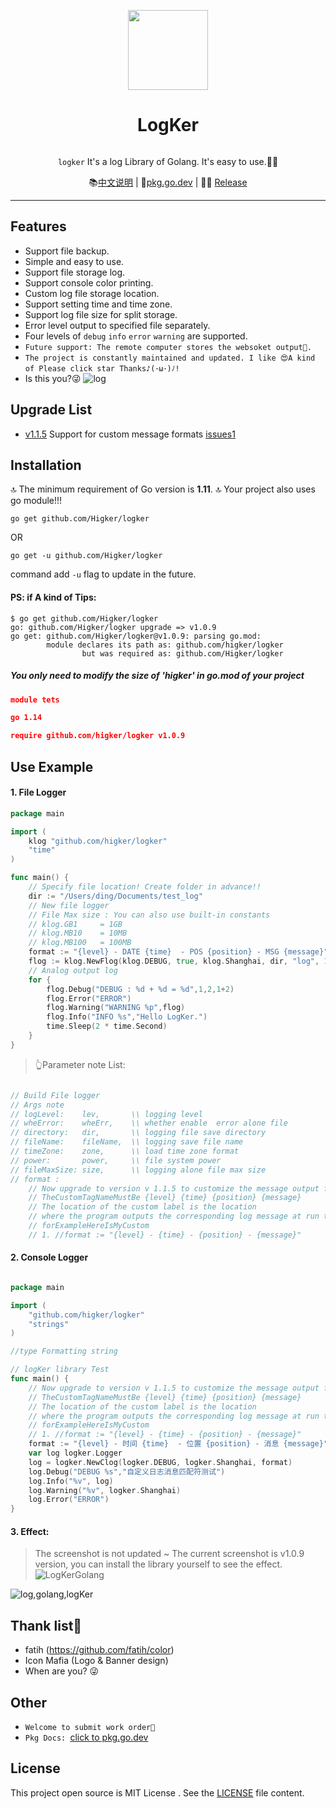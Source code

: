 <p align="center">
    <a href="https://github.com/Higker/logker/"><img src="https://i.loli.net/2020/04/18/9JnSbmkist8dUaC.png" width="128"/></a>
    <h1 align="center">LogKer</h1>
</p>
<p align="center"><code>
logker</code> It's a log Library of Golang. It's easy to use.👨‍💻‍</p>

<p align="center">
    📚<a href="https://github.com/Higker/logker/blob/master/readme_zh.md" target="_blank">中文说明</a> | 
    🤩<a href="https://pkg.go.dev/github.com/higker/logker?tab=doc" target="_blank">pkg.go.dev</a> | 
    👨‍💻‍ <a href="https://github.com/Higker/logker/releases" target="_blank">Release</a> 
</p>

---

## Features

- Support file backup.
- Simple and easy to use.
- Support file storage log.
- Support console color printing.
- Custom log file storage location.
- Support setting time and time zone.
- Support log file size for split storage.
- Error level output to specified file separately.
- Four levels of `debug` `info` `error` `warning` are supported.
- `Future support: The remote computer stores the websoket output🙏.`
- `The project is constantly maintained and updated. I like 😍A kind of Please click star Thanks♪(･ω･)ﾉ!`
- Is this you?😜
![log](http://140.143.237.196/generator/cache/1587226559_792.gif)

## Upgrade List
- [v1.1.5](https://github.com/Higker/logker/releases/tag/v1.1.5) Support for custom message formats  [issues1](https://github.com/Higker/logker/issues/1)


## Installation

🔝 The minimum requirement of Go version is **1.11**.
🔝 Your project also uses go module!!!

```shell script
go get github.com/Higker/logker
```
OR
```shell script
go get -u github.com/Higker/logker
```

command add `-u` flag to update in the future.

#### PS: if A kind of Tips:
```shell
$ go get github.com/Higker/logker
go: github.com/Higker/logker upgrade => v1.0.9
go get: github.com/Higker/logker@v1.0.9: parsing go.mod:
        module declares its path as: github.com/higker/logker
                but was required as: github.com/Higker/logker
```
##### You only need to modify the size of 'higker' in go.mod of your project
```json
module tets

go 1.14

require github.com/higker/logker v1.0.9 

```

## Use Example
#### 1. File Logger
```go
package main

import (
	klog "github.com/higker/logker"
	"time"
)

func main() {
	// Specify file location! Create folder in advance!!
	dir := "/Users/ding/Documents/test_log"
	// New file logger
	// File Max size : You can also use built-in constants
	// klog.GB1  	= 1GB
	// klog.MB10  	= 10MB
 	// klog.MB100	= 100MB
	format := "{level} - DATE {time}  - POS {position} - MSG {message}" //This version was modified from v 1.1.5
	flog := klog.NewFlog(klog.DEBUG, true, klog.Shanghai, dir, "log", 10*1024, 0777,format)
	// Analog output log
	for {
		flog.Debug("DEBUG : %d + %d = %d",1,2,1+2)
		flog.Error("ERROR")
		flog.Warning("WARNING %p",flog)
		flog.Info("INFO %s","Hello LogKer.")
		time.Sleep(2 * time.Second)
	}
}

```
> 👆Parameter note List:
```go

// Build File logger
// Args note
// logLevel:    lev,       \\ logging level
// wheError:    wheErr,    \\ whether enable  error alone file
// directory:   dir,	   \\ logging file save directory
// fileName:    fileName,  \\ logging save file name
// timeZone:    zone,	   \\ load time zone format
// power:       power,     \\ file system power
// fileMaxSize: size,      \\ logging alone file max size
// format :
	// Now upgrade to version v 1.1.5 to customize the message output format ~
	// TheCustomTagNameMustBe {level} {time} {position} {message}
	// The location of the custom label is the location
	// where the program outputs the corresponding log message at run time！！！！
	// forExampleHereIsMyCustom
	// 1. //format := "{level} - {time} - {position} - {message}"
```

#### 2. Console Logger

```go

package main

import (
	"github.com/higker/logker"
	"strings"
)

//type Formatting string

// logKer library Test
func main() {
	// Now upgrade to version v 1.1.5 to customize the message output format ~
	// TheCustomTagNameMustBe {level} {time} {position} {message}
	// The location of the custom label is the location
	// where the program outputs the corresponding log message at run time！！！！
	// forExampleHereIsMyCustom
	// 1. //format := "{level} - {time} - {position} - {message}"
	format := "{level} - 时间 {time}  - 位置 {position} - 消息 {message}" //This version was modified from v 1.1.5
	var log logker.Logger
	log = logker.NewClog(logker.DEBUG, logker.Shanghai, format)
	log.Debug("DEBUG %s","自定义日志消息匹配符测试")
	log.Info("%v", log)
	log.Warning("%v", logker.Shanghai)
	log.Error("ERROR")
}
```
#### 3. Effect:
> The screenshot is not updated ~ The current screenshot is v1.0.9 version,
> you can install the library yourself to see the effect.
![LogKerGolang](https://i.loli.net/2020/04/18/Jjv82WDsyGtCaEH.png)

![log,golang,logKer](https://i.loli.net/2020/04/18/mJnvBp7oXwd8KSU.png)

## Thank list🤝
- fatih (https://github.com/fatih/color)
- Icon Mafia (Logo & Banner design)
- When are you? 😜

## Other 
- `Welcome to submit work order👏`
- `Pkg Docs: `[click to pkg.go.dev](https://pkg.go.dev/github.com/higker/logker?tab=doc)
## License

This project open source is MIT License
. See the [LICENSE](LICENSE) file content.
